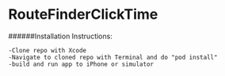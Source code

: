 # RouteFinderClickTime
######Installation Instructions:
```
-Clone repo with Xcode
-Navigate to cloned repo with Terminal and do "pod install"
-build and run app to iPhone or simulator
```
